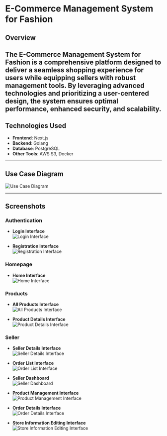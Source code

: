 # E-Commerce Management System for Fashion

## Overview

## The **E-Commerce Management System for Fashion** is a comprehensive platform designed to deliver a seamless shopping experience for users while equipping sellers with robust management tools. By leveraging advanced technologies and prioritizing a user-centered design, the system ensures optimal performance, enhanced security, and scalability.

## Technologies Used

- **Frontend**: Next.js
- **Backend**: Golang
- **Database**: PostgreSQL
- **Other Tools**: AWS S3, Docker

---

## Use Case Diagram

![Use Case Diagram](image/image.png)

---

## Screenshots

### **Authentication**

- **Login Interface**  
  ![Login Interface](image/image-9.png)

- **Registration Interface**  
  ![Registration Interface](image/image-10.png)

### **Homepage**

- **Home Interface**  
  ![Home Interface](image/image-11.png)

### **Products**

- **All Products Interface**  
  ![All Products Interface](image/image-8.png)

- **Product Details Interface**  
  ![Product Details Interface](image/image-6.png)

### **Seller**

- **Seller Details Interface**  
  ![Seller Details Interface](image/image-7.png)

- **Order List Interface**  
  ![Order List Interface](image/image-5.png)

- **Seller Dashboard**  
  ![Seller Dashboard](image/image-4.png)

- **Product Management Interface**  
  ![Product Management Interface](image/image-3.png)

- **Order Details Interface**  
  ![Order Details Interface](image/image-2.png)

- **Store Information Editing Interface**  
  ![Store Information Editing Interface](image/image-1.png)
